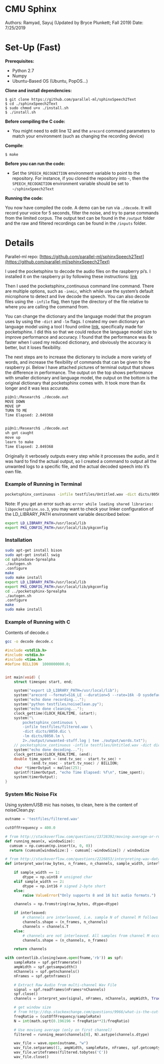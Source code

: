 # CMU Sphinx
Authors: Ramyad, Sayuj (Updated by Bryce Plunkett; Fall 2019) 
Date: 7/25/2019
# Set-Up (Fast)

**Prerequisites:**
- Python 2.7
- Numpy
- Ubuntu-Based OS (Ubuntu, PopOS...)

**Clone and install dependencies:**
```
$ git clone https://github.com/parallel-ml/sphinxSpeech2Text
$ cd ./sphinxSpeech2Text
$ sudo chmod u+x ./install.sh
$ ./install.sh
```

**Before compiling the C code:**
- You might need to edit line 12 and the `arecord` command parameters to match your environment (such as changing the recording device)


**Compile**:
```
$ make
```

**Before you can run the code:**
- Set the `SPEECH_RECOGNITION` environment variable to point to the repository. For instance, if you cloned the repository into `~`, then
the `SPEECH_RECOGNITION` environment variable should be set to `~/sphinxSpeech2Text`

**Running the code:**

You now have compiled the code. A demo can be run via
`./decode`. It will record your voice for 5 seconds, filter the noise, and try to parse commands from the limited corpus. The output text can be found in the `/output` folder and the raw and filtered recordings can be found in the `/inputs` folder.
# Details
Parallel-ml repo: [https://github.com/parallel-ml/sphinxSpeech2Text](https://github.com/parallel-ml/sphinxSpeech2Text)

I used the pocketsphinx to decode the audio files on the raspberry pi’s. I installed it on the raspberry pi by following these instructions: [link](https://cmusphinx.github.io/wiki/tutorialpocketsphinx/#installation-on-unix-system)

Then I used the pocketsphinx_continuous command line command. There are multiple options, such as `-inmic`, which while use the system’s default microphone to detect and live decode the speech. You can also decode files using the `-infile` flag, then type the directory of the file relative to where you are calling the command from.

You can change the dictionary and the language model that the program uses by using the `-dict` and `-lm` flags. I created my own dictionary an language model using a tool I found online [link](http://www.speech.cs.cmu.edu/tools/lmtool-new.html), specifically made for pocketsphinx. I did this so that we could reduce the language model size to improve performance and accuracy. I found that the performance was 6x faster when I used my reduced dictionary, and obviously the accuracy is better, but it loses flexibility.

The next steps are to increase the dictionary to include a more variety of words, and increase the flexibility of commands that can be given to the raspberry pi. Below I have attached pictures of terminal output that shows the difference in performance. The output on the top shows performance with smaller dictionary and language model, the output on the bottom is the original dictionary that pocketsphinx comes with. It took more than 6x longer and it was less accurate.

```BASH
pi@n1:/Research$ ./decode.out  
MOVE DOWN  
MOVE UP  
TURN TO ME  
Time Elapsed: 2.049368  


pi@n1:/Research$ ./decode.out  
uh got caught  
move up  
learn to make  
Time Elapsed: 2.049368  
```


Originally it verbosely outputs every step while it processes the audio, and it was hard to find the actual output, so I created a command to output all the unwanted logs to a specific file, and the actual decoded speech into it’s own file.


### Example of Running in Terminal

```BASH
pocketsphinx_continuous -infile testfiles/Untitled.wav -dict dicts/8050.dic -lm dicts/8050.lm
```

Note: If you get an error such as: `error while loading shared libraries: libpocketsphinx.so.3`, you may want to check your linker configuration of the LD_LIBRARY_PATH environment variable described below:

```BASH
export LD_LIBRARY_PATH=/usr/local/lib
export PKG_CONFIG_PATH=/usr/local/lib/pkgconfig
```

### Installation

```BASH
sudo apt-get install bison
sudo apt-get install swig
cd sphinxbase-5prealpha
./autogen.sh
.configure
make
sudo make install
export LD_LIBRARY_PATH=/usr/local/lib
export PKG_CONFIG_PATH=/usr/local/lib/pkgconfig
cd ../pocketsphinx-5prealpha
./autogen.sh
.configure
make
sudo make install
```


### Example of Running with C

Contents of decode.c

```BASH
gcc -o decode decode.c
```

```CPP
#include <stdlib.h>
#include <stdio.h>
#include <time.h>
#define BILLION  1000000000.0;


int main(void) {
    struct timespec start, end;

    system("export LD_LIBRARY_PATH=/usr/local/lib");
    system("arecord --format=S16_LE --duration=5 --rate=16k -D sysdefault:CARD=1 --file-type=wav testfiles/noisy.wav");
    system("echo done recording...");
    system("python testfiles/noiseClean.py");
    system("echo done cleaning...");
    clock_gettime(CLOCK_REALTIME, &start);
    system("\
        pocketsphinx_continuous \
        -infile testfiles/filtered.wav \
        -dict dicts/8050.dic \
        -lm dicts/8050.lm \
        2>./output/unwanted-stuff.log | tee ./output/words.txt");
    // pocketsphinx_continuous -infile testfiles/Untitled.wav -dict dicts/8050.dic -lm dicts/8050.lm 2>./output/unwanted-stuff.log | tee ./output/words.txt
    system("echo done decoding...");
    clock_gettime(CLOCK_REALTIME, &end);
    double time_spent = (end.tv_sec - start.tv_sec) +
            (end.tv_nsec - start.tv_nsec) / BILLION;
    char *timerOutput = malloc(25);
    sprintf(timerOutput, "echo Time Elapsed: %f\n", time_spent);
    system(timerOutput);
}
```


### System Mic Noise Fix

Using system/USB mic has noises, to clean, here is the content of noiseClean.py:

```python
outname = 'testfiles/filtered.wav'

cutOffFrequency = 400.0

# from http://stackoverflow.com/questions/13728392/moving-average-or-running-mean
def running_mean(x, windowSize):
  cumsum = np.cumsum(np.insert(x, 0, 0))
  return (cumsum[windowSize:] - cumsum[:-windowSize]) / windowSize

# from http://stackoverflow.com/questions/2226853/interpreting-wav-data/2227174#2227174
def interpret_wav(raw_bytes, n_frames, n_channels, sample_width, interleaved = True):

    if sample_width == 1:
        dtype = np.uint8 # unsigned char
    elif sample_width == 2:
        dtype = np.int16 # signed 2-byte short
    else:
        raise ValueError("Only supports 8 and 16 bit audio formats.")

    channels = np.fromstring(raw_bytes, dtype=dtype)

    if interleaved:
        # channels are interleaved, i.e. sample N of channel M follows sample N of channel M-1 in raw data
        channels.shape = (n_frames, n_channels)
        channels = channels.T
    else:
        # channels are not interleaved. All samples from channel M occur before all samples from channel M-1
        channels.shape = (n_channels, n_frames)

    return channels

with contextlib.closing(wave.open(fname,'rb')) as spf:
    sampleRate = spf.getframerate()
    ampWidth = spf.getsampwidth()
    nChannels = spf.getnchannels()
    nFrames = spf.getnframes()

    # Extract Raw Audio from multi-channel Wav File
    signal = spf.readframes(nFrames*nChannels)
    spf.close()
    channels = interpret_wav(signal, nFrames, nChannels, ampWidth, True)

    # get window size
    # from http://dsp.stackexchange.com/questions/9966/what-is-the-cut-off-frequency-of-a-moving-average-filter
    freqRatio = (cutOffFrequency/sampleRate)
    N = int(math.sqrt(0.196196 + freqRatio**2)/freqRatio)

    # Use moviung average (only on first channel)
    filtered = running_mean(channels[0], N).astype(channels.dtype)

    wav_file = wave.open(outname, "w")
    wav_file.setparams((1, ampWidth, sampleRate, nFrames, spf.getcomptype(), spf.getcompname()))
    wav_file.writeframes(filtered.tobytes('C'))
    wav_file.close()
```
